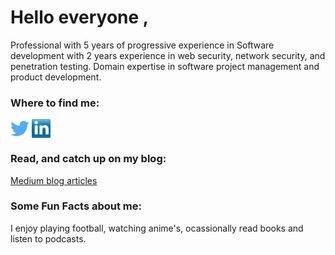 # Hello everyone ,


Professional with 5 years of progressive experience in Software development with 2 years experience in web security, network security, and penetration testing. Domain expertise in software project management and product development.

### Where to find me:
<p align="left">
<a href="http://twitter.com/OlalKeith" target="blank"><img align="center" src="https://github.com/OlalKeith/OlalKeith/blob/main/socials/twitter.png" alt="" height="30" /></a>
<a href="https://www.linkedin.com/in/james-olal/" target="blank"><img align="center" src="https://github.com/OlalKeith/OlalKeith/blob/main/socials/transparent-Linkedin-logo-icon.png" alt="" height="30" /></a>
<a href="https://tryhackme.com/p/olalc137" target="blank"><img align="center" src="https://tryhackme-badges.s3.amazonaws.com/olalc137.png" alt="" height="30" /></a>
</p>



### Read, and catch up on my blog:
[Medium blog articles](https://medium.com/@OlalJames)

### Some Fun Facts about me:
I enjoy playing football, watching anime's, ocassionally read books and listen to podcasts.

